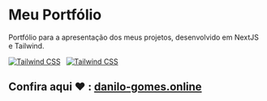 
# Meu Portfólio

Portfólio para a apresentação dos meus projetos, desenvolvido em NextJS e Tailwind.


[![Tailwind CSS](https://img.shields.io/badge/Next.js-000000?style=for-the-badge&logo=nextdotjs&logoColor=white)](https://nextjs.org/)` `
[![Tailwind CSS](https://img.shields.io/badge/Tailwind_CSS-38B2AC?style=for-the-badge&logo=tailwind-css&logoColor=white)](https://tailwindcss.com/)

## Confira aqui ❤️ : <a href="https://danilo-gomes.online">danilo-gomes.online</a>


